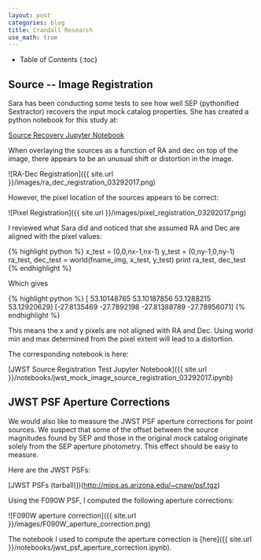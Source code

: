 ```yaml
---
layout: post
categories: blog
title: Crandall Research
use_math: true
---
```


* Table of Contents
{:toc}


## Source -- Image Registration

Sara has been conducting some tests to see how
well SEP (pythonified Sextractor) recovers the
input mock catalog properties.  She has created
a python notebook for this study at:

[Source Recovery Jupyter Notebook](https://nbviewer.jupyter.org/gist/sararosecran/9c0edda1bd579440c00d77cd9c95088b)

When overlaying the sources as a function of
RA and dec on top of the image, there appears to
be an unusual shift or distortion in the image.

![RA-Dec Registration]({{ site.url }}/images/ra_dec_registration_03292017.png)

However, the pixel location of the sources appears to
be correct:
 
![Pixel Registration]({{ site.url }}/images/pixel_registration_03292017.png)

I reviewed what Sara did and noticed that she assumed
RA and Dec are aligned with the pixel values:

{% highlight python %}
x_test = (0,0,nx-1,nx-1)
y_test = (0,ny-1,0,ny-1)
ra_test, dec_test = world(fname_img, x_test, y_test)
print ra_test, dec_test
{% endhighlight %}

Which gives

{% highlight python %}
[ 53.10148765  53.10187856  53.1288215   53.12920629] [-27.8135469  -27.7892198  -27.81388789 -27.78956071]
{% endhighlight %}

This means the x and y pixels are not aligned with RA and Dec. Using world min and max determined from the pixel extent will lead to a distortion.

The corresponding notebook is here:

[JWST Source Registration Test Jupyter Notebook]({{ site.url }}/notebooks/jwst_mock_image_source_registration_03292017.ipynb)


## JWST PSF Aperture Corrections

We would also like to measure the JWST PSF aperture 
corrections for point sources. We suspect that some of
the offset between the source magnitudes found by SEP
and those in the original mock catalog originate solely
from the SEP aperture photometry.  This effect should be
easy to measure.

Here are the JWST PSFs:

[JWST PSFs (tarball)])(http://mips.as.arizona.edu/~cnaw/psf.tgz)

Using the F090W PSF, I computed the following aperture
corrections:


![F090W aperture correction]({{ site.url }}/images/F090W_aperture_correction.png)

The notebook I used to compute the aperture correction is [here]({{ site.url }}/notebooks/jwst_psf_aperture_correction.ipynb).
